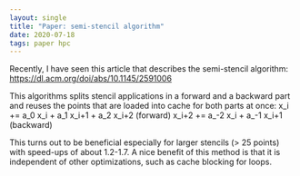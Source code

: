 ```yaml
---
layout: single
title: "Paper: semi-stencil algorithm"
date: 2020-07-18
tags: paper hpc
---
```


Recently, I have seen this article that describes the semi-stencil algorithm:
https://dl.acm.org/doi/abs/10.1145/2591006

This algorithms splits stencil applications in a forward and a backward
part and reuses the points that are loaded into cache for both parts at
once:
x_i   += a_0  x_i + a_1  x_i+1 + a_2 x_i+2            (forward)
x_i+2 += a_-2 x_i + a_-1 x_i+1                        (backward)

This turns out to be beneficial especially for larger stencils (> 25
points) with speed-ups of about 1.2-1.7. A nice benefit of this method
is that it is independent of other optimizations, such as cache blocking
for loops.


